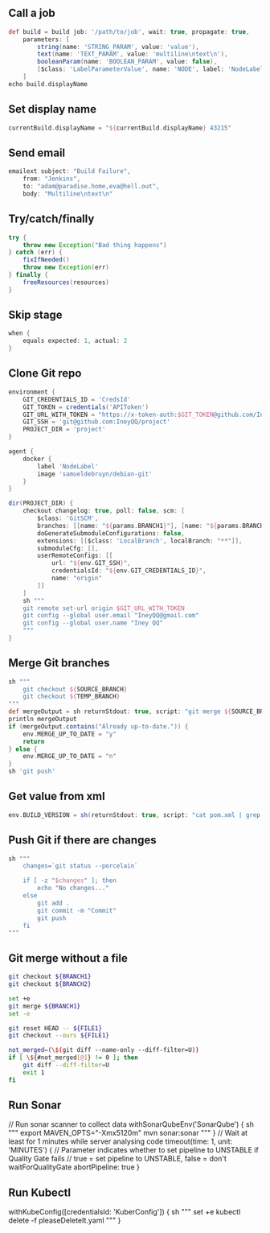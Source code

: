 ## Call a job
``` groovy
def build = build job: '/path/to/job', wait: true, propagate: true,
    parameters: [
        string(name: 'STRING_PARAM', value: 'value'), 
        text(name: 'TEXT_PARAM', value: 'multiline\ntext\n'),
        booleanParam(name: 'BOOLEAN_PARAM', value: false),
        [$class: 'LabelParameterValue', name: 'NODE', label: 'NodeLabel']
    ]
echo build.displayName
```
## Set display name
```groovy
currentBuild.displayName = "${currentBuild.displayName} 43215"
```
## Send email
```groovy
emailext subject: "Build Failure",
    from: "Jenkins",
    to: "adam@paradise.home,eva@hell.out",
    body: "Multiline\ntext\n"
```
## Try/catch/finally
```groovy
try {
    throw new Exception("Bad thing happens")
} catch (err) {
    fixIfNeeded()
    throw new Exception(err)
} finally {
    freeResources(resources)
}
```
## Skip stage
```groovy
when {
    equals expected: 1, actual: 2
}
```
## Clone Git repo
```groovy
environment {
    GIT_CREDENTIALS_ID = 'CredsId'
    GIT_TOKEN = credentials('APIToken')
    GIT_URL_WITH_TOKEN = "https://x-token-auth:$GIT_TOKEN@github.com/IneyQQ/project"
    GIT_SSH = 'git@github.com:IneyQQ/project'
    PROJECT_DIR = 'project'
}

agent {
    docker {
        label 'NodeLabel'
        image 'samueldebruyn/debian-git'
    }
}

dir(PROJECT_DIR) {
    checkout changelog: true, poll: false, scm: [
        $class: 'GitSCM',
        branches: [[name: "${params.BRANCH1}"], [name: "${params.BRANCH2}"]],
        doGenerateSubmoduleConfigurations: false,
        extensions: [[$class: 'LocalBranch', localBranch: "**"]],
        submoduleCfg: [],
        userRemoteConfigs: [[
            url: "${env.GIT_SSH}",
            credentialsId: "${env.GIT_CREDENTIALS_ID}",
            name: "origin"
        ]]
    ]
    sh """
    git remote set-url origin $GIT_URL_WITH_TOKEN
    git config --global user.email "IneyQQ@gmail.com"
    git config --global user.name "Iney QQ"
    """
}
```
## Merge Git branches
```groovy
sh """
    git checkout ${SOURCE_BRANCH}
    git checkout ${TEMP_BRANCH}
"""
def mergeOutput = sh returnStdout: true, script: "git merge ${SOURCE_BRANCH} --no-ff"
println mergeOutput
if (mergeOutput.contains("Already up-to-date.")) {
    env.MERGE_UP_TO_DATE = "y"
    return
} else {
    env.MERGE_UP_TO_DATE = "n"
}
sh 'git push'
```
## Get value from xml
```groovy
env.BUILD_VERSION = sh(returnStdout: true, script: "cat pom.xml | grep -oPm1 '(?<=<version>)[^<]+'").trim()
```
## Push Git if there are changes
```groovy
sh """
    changes=`git status --porcelain`

    if [ -z "$changes" ]; then
        echo "No changes..."
    else
        git add .
        git commit -m "Commit"
		git push
    fi
"""
```
## Git merge without a file
```bash
git checkout ${BRANCH1}
git checkout ${BRANCH2}

set +e
git merge ${BRANCH1}
set -e

git reset HEAD -- ${FILE1}
git checkout --ours ${FILE1}

not_merged=(\$(git diff --name-only --diff-filter=U))
if [ \${#not_merged[@]} != 0 ]; then
    git diff --diff-filter=U
    exit 1
fi
```
## Run Sonar
// Run sonar scanner to collect data
withSonarQubeEnv('SonarQube') {
    sh """
    export MAVEN_OPTS="-Xmx5120m"
    mvn sonar:sonar
    """
}
// Wait at least for 1 minutes while server analysing code
timeout(time: 1, unit: 'MINUTES') {
    // Parameter indicates whether to set pipeline to UNSTABLE if Quality Gate fails
    // true = set pipeline to UNSTABLE, false = don't
    waitForQualityGate abortPipeline: true
}
## Run Kubectl
withKubeConfig([credentialsId: 'KuberConfig']) {
    sh """
    set +e
    kubectl delete -f pleaseDeleteIt.yaml
    """
}